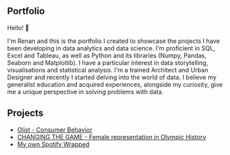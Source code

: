 ## Portfolio

Hello! :wave:

I'm Renan and this is the portfolio I created to showcase the projects I have been developing in data analytics and data science. I'm proficient in SQL, Excel and Tableau, as well as Python and its libraries (Numpy, Pandas, Seaborn and Matplotlib). I have a particular interest in data storytelling, visualisations and statistical analysis.
I'm a trained Architect and Urban Designer and recently I started delving into the world of data. I believe my generalist education and acquired experiences, alongside my curiosity, give me a unique perspective in solving problems with data.


## Projects
- [Olist - Consumer Behavior](https://github.com/renanvsn/olist_consumer_behaviour/)
- [CHANGING THE GAME - Female representation in Olympic History](https://github.com/renannunes05/changing-the-game)
- [My own Spotify Wrapped](https://github.com/renannunes05/spotify-wrapped)
